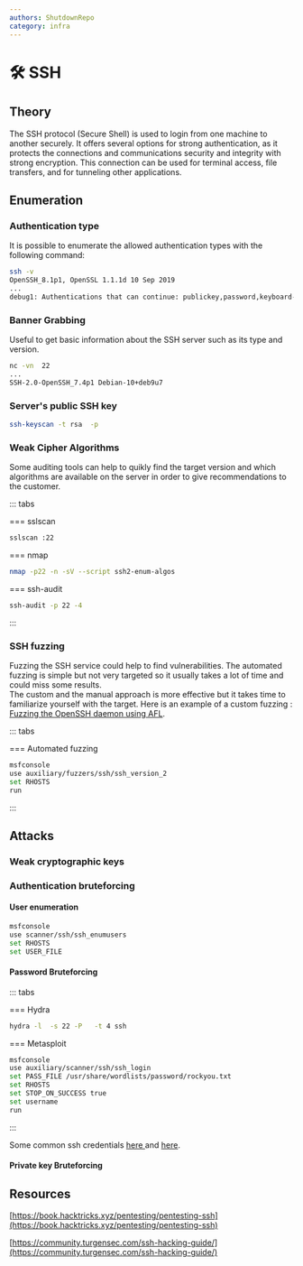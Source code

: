 ```yaml
---
authors: ShutdownRepo
category: infra
---
```


# 🛠️ SSH

## Theory

The SSH protocol (Secure Shell) is used to login from one machine to another securely. It offers several options for strong authentication, as it protects the connections and communications security and integrity with strong encryption. This connection can be used for terminal access, file transfers, and for tunneling other applications.

## Enumeration

### Authentication type

It is possible to enumerate the allowed authentication types with the following command:

```bash
ssh -v 
OpenSSH_8.1p1, OpenSSL 1.1.1d 10 Sep 2019
...
debug1: Authentications that can continue: publickey,password,keyboard-interactive
```

### Banner Grabbing

Useful to get basic information about the SSH server such as its type and version.

```bash
nc -vn  22
...
SSH-2.0-OpenSSH_7.4p1 Debian-10+deb9u7
```

### Server's public SSH key

```bash
ssh-keyscan -t rsa  -p 
```

### Weak Cipher Algorithms

Some auditing tools can help to quikly find the target version and which algorithms are available on the server in order to give recommendations to the customer.

::: tabs

=== sslscan

```bash
sslscan :22
```


=== nmap

```bash
nmap -p22 -n -sV --script ssh2-enum-algos 
```


=== ssh-audit

```bash
ssh-audit -p 22 -4 
```

:::


### SSH fuzzing

Fuzzing the SSH service could help to find vulnerabilities. The automated fuzzing is simple but not very targeted so it usually takes a lot of time and could miss some results.\
The custom and the manual approach is more effective but it takes time to familiarize yourself with the target. Here is an example of a custom fuzzing : [Fuzzing the OpenSSH daemon using AFL](https://github.com/ShutdownRepo/Penetration-Testing-Guides/tree/5140c07692d27c9b3162088ed3aeff1bbbf23d23/servers/abusing-services/www.vegardno.net/2017/03/fuzzing-openssh-daemon-using-afl.html).

::: tabs

=== Automated fuzzing

```bash
msfconsole
use auxiliary/fuzzers/ssh/ssh_version_2
set RHOSTS 
run
```

:::


## Attacks

### Weak cryptographic keys

### Authentication bruteforcing

#### User enumeration

```bash
msfconsole
use scanner/ssh/ssh_enumusers
set RHOSTS 
set USER_FILE 
```

#### Password Bruteforcing

::: tabs

=== Hydra

```bash
hydra -l  -s 22 -P   -t 4 ssh
```


=== Metasploit

```bash
msfconsole
use auxiliary/scanner/ssh/ssh_login
set PASS_FILE /usr/share/wordlists/password/rockyou.txt
set RHOSTS 
set STOP_ON_SUCCESS true
set username 
run
```

:::


Some common ssh credentials [here ](https://github.com/danielmiessler/SecLists/blob/master/Passwords/Default-Credentials/ssh-betterdefaultpasslist.txt)and [here](https://github.com/danielmiessler/SecLists/blob/master/Passwords/Common-Credentials/top-20-common-SSH-passwords.txt).

#### Private key Bruteforcing

## Resources

[https://book.hacktricks.xyz/pentesting/pentesting-ssh](https://book.hacktricks.xyz/pentesting/pentesting-ssh)

[https://community.turgensec.com/ssh-hacking-guide/](https://community.turgensec.com/ssh-hacking-guide/)
